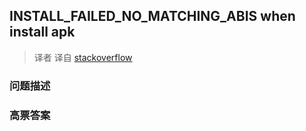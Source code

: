 ## INSTALL_FAILED_NO_MATCHING_ABIS when install apk

> 译者 译自 [stackoverflow](http://stackoverflow.com/questions/24572052/install-failed-no-matching-abis-when-install-apk) 

### 问题描述 

### 高票答案 

